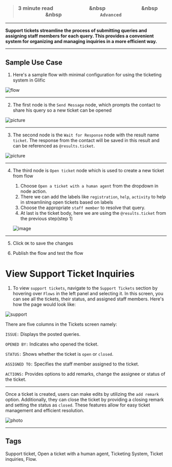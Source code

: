 > ### **3 minute read &nbsp; &nbsp; &nbsp; &nbsp; &nbsp; &nbsp; &nbsp; &nbsp; &nbsp; &nbsp; &nbsp; &nbsp; &nbsp; &nbsp; &nbsp &nbsp; &nbsp; &nbsp; &nbsp; &nbsp; &nbsp; &nbsp; &nbsp; &nbsp; &nbsp; &nbsp; &nbsp; &nbsp; &nbsp; &nbsp &nbsp; &nbsp; &nbsp; &nbsp; &nbsp; &nbsp; &nbsp; &nbsp; &nbsp; &nbsp; &nbsp; &nbsp; &nbsp; &nbsp; &nbsp &nbsp; &nbsp; &nbsp; &nbsp; &nbsp; &nbsp; &nbsp; &nbsp; &nbsp; &nbsp; &nbsp; &nbsp; &nbsp; &nbsp; &nbsp; `Advanced`**
___

**Support tickets streamline the process of submitting queries and assigning staff members for each query. This provides a convenient system for organizing and managing inquiries in a more efficient way.**

___
## Sample Use Case

 1. Here's a sample flow with minimal configuration for using the ticketing system in Glific

![flow](https://github.com/glific/docs/assets/40158831/defba88d-21d3-414a-822c-0eed3754fe18)

___

2. The first node is the `Send Message` node, which prompts the contact to share his query so a new ticket can be opened

![picture](https://github.com/glific/docs/assets/40158831/8d3f96c5-ad08-4981-9441-b1f1f9d31807)

___

3. The second node is the `Wait for Response` node with the result name `ticket`. The response from the contact will be saved in this result and can be referenced as `@results.ticket`.

![picture](https://github.com/glific/docs/assets/40158831/87c193c2-477e-42a6-a6a0-aaf2c6739621)

___

4. The third node is `Open ticket` node which is used to create a new ticket from flow
    1. Choose `Open a ticket with a human agent` from the dropdown in node action.
    1. There we can add the labels like `registration`, `help`, `activity` to help in streamlining open tickets based on labels
    1. Choose the appropriate `staff member` to resolve that query.
    1. At last is the ticket body, here we are using the `@results.ticket` from the previous step(step 1)
       
    ![image](https://github.com/glific/docs/assets/40158831/68a2a123-21ce-4793-b743-dc45b282f5d6)

___

5. Click `OK` to save the changes


6. Publish the flow and test the flow



# View Support Ticket Inquiries

1. To view `support tickets`, navigate to the `Support Tickets` section by hovering over `Flows` in the left panel and selecting it. In this screen, you can see all the tickets, their status, and assigned staff members. Here's how the page would look like:
   
![support](https://github.com/glific/docs/assets/90472056/c787bd94-07a8-4111-8f49-cca6e6c1ee2f)

There are five columns in the Tickets screen namely:

`ISSUE:` Displays the posted queries.

`OPENED BY:` Indicates who opened the ticket.

`STATUS:` Shows whether the ticket is `open` or `closed`.

`ASSIGNED TO:` Specifies the staff member assigned to the ticket.

`ACTIONS:` Provides options to add remarks, change the assignee or status of the ticket.

___

Once a ticket is created, users can make edits by utilizing the `add remark` option. Additionally, they can close the ticket by providing a closing remark and setting the status as `closed`. These features allow for easy ticket management and efficient resolution.

![photo](https://github.com/glific/docs/assets/40158831/89ada4f9-9970-435e-a700-ef05e853ff83)

___

## Tags

Support ticket, Open a ticket with a human agent, Ticketing System, Ticket inquiries, Flow.

